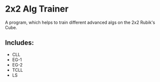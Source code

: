 # 2x2 Alg Trainer
A program, which helps to train different advanced algs on the 2x2 Rubik's Cube.
## Includes:
* CLL
* EG-1
* EG-2
* TCLL
* LS

